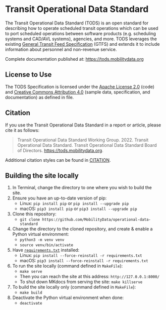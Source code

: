 # Transit Operational Data Standard

The Transit Operational Data Standard (TODS) is an open standard for describing how to operate scheduled transit operations which can be used to port scheduled operations between software products (e.g. scheduling systems and CAD/AVL systems), agencies, and more. TODS leverages the existing [General Transit Feed Specification](https://gtfs.org) (GTFS) and extends it to include information about personnel and non-revenue service.

Complete documentation published at: <https://tods.mobilitydata.org>

## License to Use

The TODS Specification is licensed under the [Apache License 2.0](https://www.apache.org/licenses/LICENSE-2.0.txt) (code) and [Creative Commons Attribution 4.0](https://creativecommons.org/licenses/by/4.0/) (sample data, specification, and documentation) as defined in <LICENSES> file.

## Citation

If you use the Transit Operational Data Standard in a report or article, please cite it as follows:

> Transit Operational Data Standard Working Group. 2022. Transit Operational Data Standard. Transit Operational Data Standard Board of Directors. https://tods.mobilitydata.org.

Additional citation styles can be found in [CITATION](CITATION).

## Building the site locally

1. In Terminal, change the directory to one where you wish to build the site.
1. Ensure you have an up-to-date version of pip: 
   - Linux: `pip install pip` or `pip install --upgrade pip`
   - macOS: `pip3 install pip` or `pip3 install --upgrade pip`
1. Clone this repository:
   - `git clone https://github.com/MobilityData/operational-data-standard`
1. Change the directory to the cloned repository, and create & enable a Python virtual environment:
   - `python3 -m venv venv`
   - `source venv/bin/activate`
1. Have [`requirements.txt`](requirements.txt) installed:
   - Linux: `pip install --force-reinstall -r requirements.txt`
   - macOS: `pip3 install --force-reinstall -r requirements.txt`
1. To run the site locally (command defined in `MakeFile`):
   - `make serve`
   - Then you can reach the site at this address: `http://127.0.0.1:8000/`
   - To shut down MKdocs from serving the site: `make killserve`
1. To build the site locally only (command defined in `MakeFile`):
   - `make build`
1. Deactivate the Python virtual environment when done:
   - `deactivate`